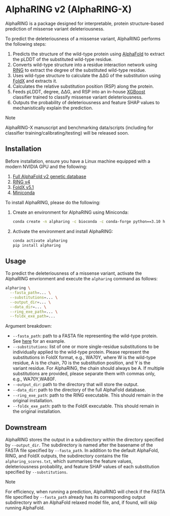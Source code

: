 # AlphaRING v2 (AlphaRING-X)

AlphaRING is a package designed for interpretable, protein structure-based prediction of missense variant deleteriousness.

To predict the deleteriousness of a missense variant, AlphaRING performs the following steps:

1. Predicts the structure of the wild-type protein using [AlphaFold](https://github.com/google-deepmind/alphafold) to extract the pLDDT of the substituted wild-type residue.
2. Converts wild-type structure into a residue interaction network using [RING](https://ring.biocomputingup.it/) to extract the degree of the substituted wild-type residue.
3. Uses wild-type structure to calculate the ΔΔG of the substitution using [FoldX](https://foldxsuite.crg.eu/) and extracts it.
4. Calculates the relative substitution position (RSP) along the protein.
5. Feeds pLDDT, degree, ΔΔG, and RSP into an in-house [XGBoost](https://github.com/dmlc/xgboost) classifier trained to classify missense variant deleteriousness.
6. Outputs the probability of deleteriousness and feature SHAP values to mechanistically explain the prediction.

> [!NOTE]
> AlphaRING-X manuscript and benchmarking data/scripts (including for classifier training/calibrating/testing) will be released soon.

## Installation

Before installation, ensure you have a Linux machine equipped with a modern NVIDIA GPU and the following:

1. [Full AlphaFold v2 genetic database](https://github.com/google-deepmind/alphafold?tab=readme-ov-file#genetic-databases)
2. [RING v4](https://biocomputingup.it/services/download/)
3. [FoldX v5.1](https://foldxsuite.crg.eu/academic-license-info)
4. [Miniconda](https://www.anaconda.com/docs/getting-started/miniconda/main)

To install AlphaRING, please do the following:

1. Create an environment for AlphaRING using Miniconda:

   ```bash
   conda create -n alpharing -c bioconda -c conda-forge python==3.10 hmmer kalign2 pdbfixer hhsuite==3.3.0 openmm==8.0.0
   ```

2. Activate the environment and install AlphaRING:

   ```bash
   conda activate alpharing
   pip install alpharing
   ```

## Usage

To predict the deleteriousness of a missense variant, activate the AlphaRING envrionment and execute the `alpharing` command as follows:

```bash
alpharing \
  --fasta_path=... \
  --substitutions=... \
  --output_dir=... \
  --data_dir=... \
  --ring_exe_path=... \
  --foldx_exe_path=...
```

Argument breakdown:

- `--fasta_path`: path to a FASTA file representing the wild-type protein. See [here](https://github.com/loggy01/alpharing/tree/main/tests/test_data/input/protein.fa) for an example.
- `--substitutions`: list of one or more single-residue substitutions to be individually applied to the wild-type protein. Please represent the substitutions in FoldX format, e.g., WA70Y, where W is the wild-type residue, A is the chain, 70 is the substitution position, and Y is the variant residue. For AlphaRING, the chain should always be A. If multiple substitutions are provided, please separate them with commas only, e.g., WA70Y,WA80F.
- `--output_dir`: path to the directory that will store the output. 
- `--data_dir`: path to the directory of the full AlphaFold database.
- `--ring_exe_path`: path to the RING executable. This should remain in the original installation.
- `--foldx_exe_path`: path to the FoldX executable. This should remain in the original installation.

## Downstream

AlphaRING stores the output in a subdirectory within the directory specified by `--output_dir`. The subdirectory is named after the basename of the FASTA file specified by `--fasta_path`. In addition to the default AlphaFold, RING, and FoldX outputs, the subdirectory contains the file `alpharing_scores.txt`, which summarises the feature values, deleteriousness probability, and feature SHAP values of each substitution specified by `--substitutions`.

> [!NOTE]
> For efficiency, when running a prediction, AlphaRING will check if the FASTA file specified by `--fasta_path` already has its corresponding output subdirectory with an AlphaFold relaxed model file, and, if found, will skip running AlphaFold.
